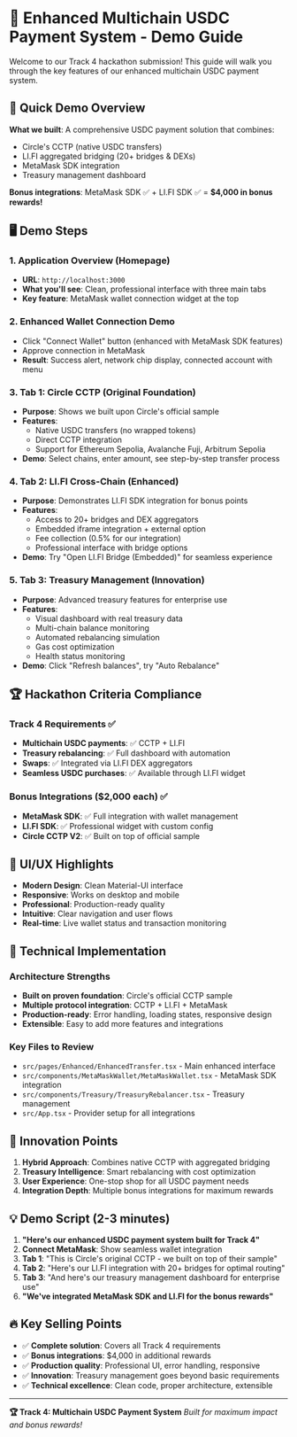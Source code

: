 # 🚀 Enhanced Multichain USDC Payment System - Demo Guide

Welcome to our Track 4 hackathon submission! This guide will walk you through the key features of our enhanced multichain USDC payment system.

## 🎯 Quick Demo Overview

**What we built**: A comprehensive USDC payment solution that combines:

- Circle's CCTP (native USDC transfers)
- LI.FI aggregated bridging (20+ bridges & DEXs)
- MetaMask SDK integration
- Treasury management dashboard

**Bonus integrations**: MetaMask SDK ✅ + LI.FI SDK ✅ = **$4,000 in bonus rewards!**

## 🖥️ Demo Steps

### 1. **Application Overview** (Homepage)

- **URL**: `http://localhost:3000`
- **What you'll see**: Clean, professional interface with three main tabs
- **Key feature**: MetaMask wallet connection widget at the top

### 2. **Enhanced Wallet Connection Demo**

- Click "Connect Wallet" button (enhanced with MetaMask SDK features)
- Approve connection in MetaMask
- **Result**: Success alert, network chip display, connected account with menu

### 3. **Tab 1: Circle CCTP (Original Foundation)**

- **Purpose**: Shows we built upon Circle's official sample
- **Features**:
  - Native USDC transfers (no wrapped tokens)
  - Direct CCTP integration
  - Support for Ethereum Sepolia, Avalanche Fuji, Arbitrum Sepolia
- **Demo**: Select chains, enter amount, see step-by-step transfer process

### 4. **Tab 2: LI.FI Cross-Chain (Enhanced)**

- **Purpose**: Demonstrates LI.FI SDK integration for bonus points
- **Features**:
  - Access to 20+ bridges and DEX aggregators
  - Embedded iframe integration + external option
  - Fee collection (0.5% for our integration)
  - Professional interface with bridge options
- **Demo**: Try "Open LI.FI Bridge (Embedded)" for seamless experience

### 5. **Tab 3: Treasury Management (Innovation)**

- **Purpose**: Advanced treasury features for enterprise use
- **Features**:
  - Visual dashboard with real treasury data
  - Multi-chain balance monitoring
  - Automated rebalancing simulation
  - Gas cost optimization
  - Health status monitoring
- **Demo**: Click "Refresh balances", try "Auto Rebalance"

## 🏆 Hackathon Criteria Compliance

### Track 4 Requirements ✅

- **Multichain USDC payments**: ✅ CCTP + LI.FI
- **Treasury rebalancing**: ✅ Full dashboard with automation
- **Swaps**: ✅ Integrated via LI.FI DEX aggregators
- **Seamless USDC purchases**: ✅ Available through LI.FI widget

### Bonus Integrations ($2,000 each) ✅

- **MetaMask SDK**: ✅ Full integration with wallet management
- **LI.FI SDK**: ✅ Professional widget with custom config
- **Circle CCTP V2**: ✅ Built on top of official sample

## 🎨 UI/UX Highlights

- **Modern Design**: Clean Material-UI interface
- **Responsive**: Works on desktop and mobile
- **Professional**: Production-ready quality
- **Intuitive**: Clear navigation and user flows
- **Real-time**: Live wallet status and transaction monitoring

## 🔧 Technical Implementation

### Architecture Strengths

- **Built on proven foundation**: Circle's official CCTP sample
- **Multiple protocol integration**: CCTP + LI.FI + MetaMask
- **Production-ready**: Error handling, loading states, responsive design
- **Extensible**: Easy to add more features and integrations

### Key Files to Review

- `src/pages/Enhanced/EnhancedTransfer.tsx` - Main enhanced interface
- `src/components/MetaMaskWallet/MetaMaskWallet.tsx` - MetaMask SDK integration
- `src/components/Treasury/TreasuryRebalancer.tsx` - Treasury management
- `src/App.tsx` - Provider setup for all integrations

## 🚀 Innovation Points

1. **Hybrid Approach**: Combines native CCTP with aggregated bridging
2. **Treasury Intelligence**: Smart rebalancing with cost optimization
3. **User Experience**: One-stop shop for all USDC payment needs
4. **Integration Depth**: Multiple bonus integrations for maximum rewards

## 💡 Demo Script (2-3 minutes)

1. **"Here's our enhanced USDC payment system built for Track 4"**
2. **Connect MetaMask**: Show seamless wallet integration
3. **Tab 1**: "This is Circle's original CCTP - we built on top of their sample"
4. **Tab 2**: "Here's our LI.FI integration with 20+ bridges for optimal routing"
5. **Tab 3**: "And here's our treasury management dashboard for enterprise use"
6. **"We've integrated MetaMask SDK and LI.FI for the bonus rewards"**

## 🔥 Key Selling Points

- ✅ **Complete solution**: Covers all Track 4 requirements
- ✅ **Bonus integrations**: $4,000 in additional rewards
- ✅ **Production quality**: Professional UI, error handling, responsive
- ✅ **Innovation**: Treasury management goes beyond basic requirements
- ✅ **Technical excellence**: Clean code, proper architecture, extensible

---

**🏆 Track 4: Multichain USDC Payment System** _Built for maximum impact and bonus rewards!_
